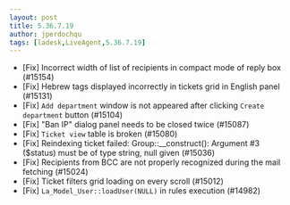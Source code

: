 ```yaml
---
layout: post
title: 5.36.7.19
author: jperdochqu
tags: [ladesk,LiveAgent,5.36.7.19]
---
```


- [Fix] Incorrect width of list of recipients in compact mode of reply box (#15154)
- [Fix] Hebrew tags displayed incorrectly in tickets grid in English panel (#15131)
- [Fix] `Add department` window is not appeared after clicking `Create department` button (#15104)
- [Fix] "Ban IP" dialog panel needs to be closed twice (#15087)
- [Fix] `Ticket view` table is broken (#15080)
- [Fix] Reindexing ticket failed: Group::__construct(): Argument #3 ($status) must be of type string, null given (#15036)
- [Fix] Recipients from BCC are not properly recognized during the mail fetching (#15024)
- [Fix] Ticket filters grid loading on every scroll (#15012)
- [Fix] `La_Model_User::loadUser(NULL)` in rules execution (#14982)
